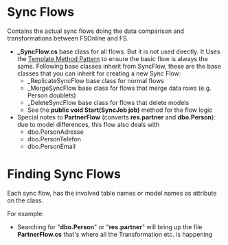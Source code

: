 ﻿# Sync Flows

Contains the actual sync flows doing the data comparison and transformations
between FSOnline and FS.

- **_SyncFlow.cs** base class for all flows. But it is not used directly. It Uses the
  [Template Method Pattern](https://en.wikipedia.org/wiki/Template_method_pattern)
  to ensure the basic flow is always the same. Following base classes inherit from SyncFlow,
  these are the base classes that you can inherit for creating a new Sync Flow:
    - _ReplicateSyncFlow base class for normal flows
	- _MergeSyncFlow base class for flows that merge data rows (e.g. Person doublets)
	- _DeleteSyncFlow base class for flows that delete models
  - See the **public void Start(SyncJob job)** method for the flow logic
- Special notes to **PartnerFlow** (converts **res.partner** and **dbo.Person**): due to model differences, this flow also deals with
  - dbo.PersonAdresse
  - dbo.PersonTelefon
  - dbo.PersonEmail

# Finding Sync Flows
Each sync flow, has the involved table names or model names as attribute on the class.

For example:
- Searching for "**dbo.Person**" or "**res.partner**" will bring up the file **PartnerFlow.cs**
  that's where all the Transformation etc. is happening